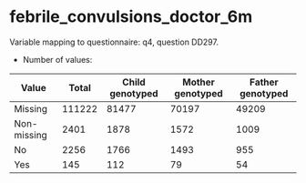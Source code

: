 # febrile_convulsions_doctor_6m
Variable mapping to questionnaire: q4, question DD297.
- Number of values:

| Value | Total | Child genotyped | Mother genotyped | Father genotyped |
| ----- | ----- | --------------- | ---------------- | ---------------- |
| Missing | 111222 | 81477 | 70197 | 49209 |
| Non-missing | 2401 | 1878 | 1572 | 1009 |
| No | 2256 | 1766 | 1493 |955 |
| Yes | 145 | 112 | 79 |54 |



